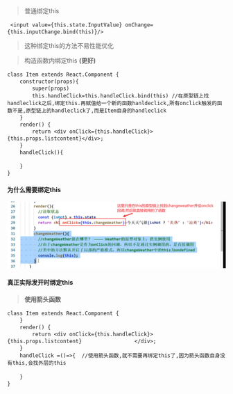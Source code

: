 > 普通绑定this

```react
 <input value={this.state.InputValue} onChange={this.inputChange.bind(this)}/>
```

> 这种绑定this的方法不易性能优化

> 构造函数内绑定this **(更好)**

```react
class Item extends React.Component {
    constructor(props){
        super(props)
        this.handleClick=this.handleClick.bind(this) //在原型链上找handleclick之后,绑定this.再赋值给一个新的函数hanldeclick,所有onclick触发的函数不是,原型链上的handleclick了,而是Item自身的handleclick
    }
    render() { 
        return <div onClick={this.handleClick}>{this.props.listcontent}</div>;
    }
    handleClick(){

    }
}
```

#### **为什么需要绑定this**

![image-20211116224959230](绑定this.assets/image-20211116224959230.png)

#### 真正实际发开时绑定this

> **使用箭头函数**

```react
class Item extends React.Component {
    }
    render() { 
        return <div onClick={this.handleClick}>{this.props.listcontent}					</div>;
    }
    handleClick =()=>{  //使用箭头函数,就不需要再绑定this了,因为箭头函数自身没有this,会找外层的this

    }
}
```

